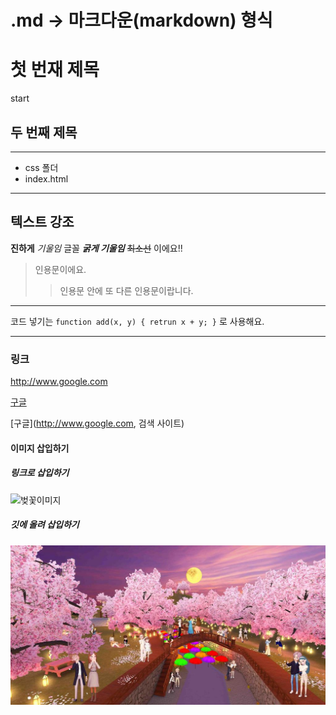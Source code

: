 # .md -> 마크다운(markdown) 형식
# 첫 번재 제목
start

## 두 번째 제목

---

- css 폴더
- index.html

---

## 텍스트 강조

**진하게** 
*기울임* 글꼴
***굵게 기울임***
~~최소선~~ 이에요!!

> 인용문이에요.
>> 인용문 안에 또 다른 인용문이랍니다.

***

코드 넣기는 `function add(x, y) { retrun x + y; }` 로 사용해요.

* * *

### 링크 
http://www.google.com

[구글](http://www.google.com)

[구글](http://www.google.com, 검색 사이트)

#### 이미지 삽입하기
##### 링크로 삽입하기
![벚꽃이미지](https://file.mk.co.kr/meet/yonhap/2022/04/06/image_readtop_2022_308235_0_093211.jpg)

##### 깃에 올려 삽입하기
![벚꽃이미지](./img/cherry_blossoms.jpg)


